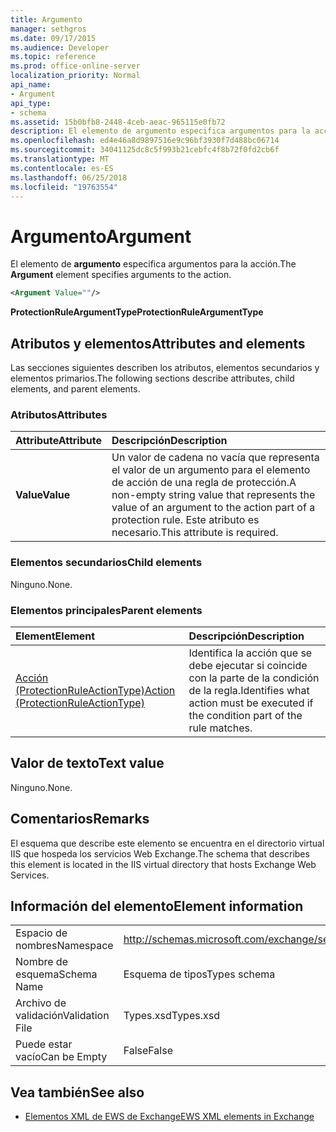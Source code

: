 ```yaml
---
title: Argumento
manager: sethgros
ms.date: 09/17/2015
ms.audience: Developer
ms.topic: reference
ms.prod: office-online-server
localization_priority: Normal
api_name:
- Argument
api_type:
- schema
ms.assetid: 15b0bfb8-2448-4ceb-aeac-965115e0fb72
description: El elemento de argumento especifica argumentos para la acción.
ms.openlocfilehash: ed4e46a8d9897516e9c96bf3930f7d488bc06714
ms.sourcegitcommit: 34041125dc8c5f993b21cebfc4f8b72f0fd2cb6f
ms.translationtype: MT
ms.contentlocale: es-ES
ms.lasthandoff: 06/25/2018
ms.locfileid: "19763554"
---
```

# <a name="argument"></a><span data-ttu-id="704d7-103">Argumento</span><span class="sxs-lookup"><span data-stu-id="704d7-103">Argument</span></span>

<span data-ttu-id="704d7-104">El elemento de **argumento** especifica argumentos para la acción.</span><span class="sxs-lookup"><span data-stu-id="704d7-104">The **Argument** element specifies arguments to the action.</span></span> 
  
```xml
<Argument Value=""/>
```

 <span data-ttu-id="704d7-105">**ProtectionRuleArgumentType**</span><span class="sxs-lookup"><span data-stu-id="704d7-105">**ProtectionRuleArgumentType**</span></span>
## <a name="attributes-and-elements"></a><span data-ttu-id="704d7-106">Atributos y elementos</span><span class="sxs-lookup"><span data-stu-id="704d7-106">Attributes and elements</span></span>

<span data-ttu-id="704d7-107">Las secciones siguientes describen los atributos, elementos secundarios y elementos primarios.</span><span class="sxs-lookup"><span data-stu-id="704d7-107">The following sections describe attributes, child elements, and parent elements.</span></span>
  
### <a name="attributes"></a><span data-ttu-id="704d7-108">Atributos</span><span class="sxs-lookup"><span data-stu-id="704d7-108">Attributes</span></span>

|<span data-ttu-id="704d7-109">**Attribute**</span><span class="sxs-lookup"><span data-stu-id="704d7-109">**Attribute**</span></span>|<span data-ttu-id="704d7-110">**Descripción**</span><span class="sxs-lookup"><span data-stu-id="704d7-110">**Description**</span></span>|
|:-----|:-----|
|<span data-ttu-id="704d7-111">**Value**</span><span class="sxs-lookup"><span data-stu-id="704d7-111">**Value**</span></span> <br/> |<span data-ttu-id="704d7-112">Un valor de cadena no vacía que representa el valor de un argumento para el elemento de acción de una regla de protección.</span><span class="sxs-lookup"><span data-stu-id="704d7-112">A non-empty string value that represents the value of an argument to the action part of a protection rule.</span></span> <span data-ttu-id="704d7-113">Este atributo es necesario.</span><span class="sxs-lookup"><span data-stu-id="704d7-113">This attribute is required.</span></span>  <br/> |
   
### <a name="child-elements"></a><span data-ttu-id="704d7-114">Elementos secundarios</span><span class="sxs-lookup"><span data-stu-id="704d7-114">Child elements</span></span>

<span data-ttu-id="704d7-115">Ninguno.</span><span class="sxs-lookup"><span data-stu-id="704d7-115">None.</span></span>
  
### <a name="parent-elements"></a><span data-ttu-id="704d7-116">Elementos principales</span><span class="sxs-lookup"><span data-stu-id="704d7-116">Parent elements</span></span>

|<span data-ttu-id="704d7-117">**Element**</span><span class="sxs-lookup"><span data-stu-id="704d7-117">**Element**</span></span>|<span data-ttu-id="704d7-118">**Descripción**</span><span class="sxs-lookup"><span data-stu-id="704d7-118">**Description**</span></span>|
|:-----|:-----|
|[<span data-ttu-id="704d7-119">Acción (ProtectionRuleActionType)</span><span class="sxs-lookup"><span data-stu-id="704d7-119">Action (ProtectionRuleActionType)</span></span>](action-protectionruleactiontype.md) <br/> |<span data-ttu-id="704d7-120">Identifica la acción que se debe ejecutar si coincide con la parte de la condición de la regla.</span><span class="sxs-lookup"><span data-stu-id="704d7-120">Identifies what action must be executed if the condition part of the rule matches.</span></span>  <br/> |
   
## <a name="text-value"></a><span data-ttu-id="704d7-121">Valor de texto</span><span class="sxs-lookup"><span data-stu-id="704d7-121">Text value</span></span>

<span data-ttu-id="704d7-122">Ninguno.</span><span class="sxs-lookup"><span data-stu-id="704d7-122">None.</span></span>
  
## <a name="remarks"></a><span data-ttu-id="704d7-123">Comentarios</span><span class="sxs-lookup"><span data-stu-id="704d7-123">Remarks</span></span>

<span data-ttu-id="704d7-124">El esquema que describe este elemento se encuentra en el directorio virtual IIS que hospeda los servicios Web Exchange.</span><span class="sxs-lookup"><span data-stu-id="704d7-124">The schema that describes this element is located in the IIS virtual directory that hosts Exchange Web Services.</span></span>
  
## <a name="element-information"></a><span data-ttu-id="704d7-125">Información del elemento</span><span class="sxs-lookup"><span data-stu-id="704d7-125">Element information</span></span>

|||
|:-----|:-----|
|<span data-ttu-id="704d7-126">Espacio de nombres</span><span class="sxs-lookup"><span data-stu-id="704d7-126">Namespace</span></span>  <br/> |http://schemas.microsoft.com/exchange/services/2006/types  <br/> |
|<span data-ttu-id="704d7-127">Nombre de esquema</span><span class="sxs-lookup"><span data-stu-id="704d7-127">Schema Name</span></span>  <br/> |<span data-ttu-id="704d7-128">Esquema de tipos</span><span class="sxs-lookup"><span data-stu-id="704d7-128">Types schema</span></span>  <br/> |
|<span data-ttu-id="704d7-129">Archivo de validación</span><span class="sxs-lookup"><span data-stu-id="704d7-129">Validation File</span></span>  <br/> |<span data-ttu-id="704d7-130">Types.xsd</span><span class="sxs-lookup"><span data-stu-id="704d7-130">Types.xsd</span></span>  <br/> |
|<span data-ttu-id="704d7-131">Puede estar vacío</span><span class="sxs-lookup"><span data-stu-id="704d7-131">Can be Empty</span></span>  <br/> |<span data-ttu-id="704d7-132">False</span><span class="sxs-lookup"><span data-stu-id="704d7-132">False</span></span>  <br/> |
   
## <a name="see-also"></a><span data-ttu-id="704d7-133">Vea también</span><span class="sxs-lookup"><span data-stu-id="704d7-133">See also</span></span>

- [<span data-ttu-id="704d7-134">Elementos XML de EWS de Exchange</span><span class="sxs-lookup"><span data-stu-id="704d7-134">EWS XML elements in Exchange</span></span>](ews-xml-elements-in-exchange.md)

